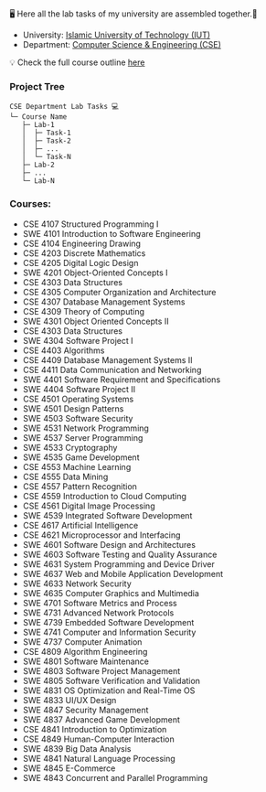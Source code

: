 🖥️ Here all the lab tasks of my university are assembled together.🤩

- University: [Islamic University of Technology (IUT)](https://iutoic-dhaka.edu/)
- Department: [Computer Science & Engineering (CSE)](https://cse.iutoic-dhaka.edu/)

💡 Check the full course outline [here](https://drive.google.com/file/d/1RQ3AmNWm-nVfIRqFZWNOzx4y291dOcxk/view?usp=sharing)

### Project Tree
```
CSE Department Lab Tasks 💻 
└─ Course Name
   ├─ Lab-1
   │  ├─ Task-1
   │  ├─ Task-2
   │  ├─ ...
   │  └─ Task-N
   ├─ Lab-2
   ├─ ...
   └─ Lab-N
```

### Courses:
- CSE 4107 Structured Programming I
- SWE 4101 Introduction to Software Engineering
- CSE 4104 Engineering Drawing
- CSE 4203 Discrete Mathematics
- CSE 4205 Digital Logic Design
- SWE 4201 Object-Oriented Concepts I
- CSE 4303 Data Structures
- CSE 4305 Computer Organization and Architecture
- CSE 4307 Database Management Systems
- CSE 4309 Theory of Computing
- SWE 4301 Object Oriented Concepts II
- CSE 4303 Data Structures
- SWE 4304 Software Project I
- CSE 4403 Algorithms
- CSE 4409 Database Management Systems II
- CSE 4411 Data Communication and Networking
- SWE 4401 Software Requirement and Specifications
- SWE 4404 Software Project II
- CSE 4501 Operating Systems
- SWE 4501 Design Patterns
- SWE 4503 Software Security
- SWE 4531 Network Programming
- SWE 4537 Server Programming
- SWE 4533 Cryptography
- SWE 4535 Game Development
- CSE 4553 Machine Learning
- CSE 4555 Data Mining
- CSE 4557 Pattern Recognition
- CSE 4559 Introduction to Cloud Computing
- CSE 4561 Digital Image Processing
- SWE 4539 Integrated Software Development
- CSE 4617 Artificial Intelligence
- CSE 4621 Microprocessor and Interfacing
- SWE 4601 Software Design and Architectures
- SWE 4603 Software Testing and Quality Assurance
- SWE 4631 System Programming and Device Driver
- SWE 4637 Web and Mobile Application Development
- SWE 4633 Network Security
- SWE 4635 Computer Graphics and Multimedia
- SWE 4701 Software Metrics and Process
- SWE 4731 Advanced Network Protocols
- SWE 4739 Embedded Software Development
- SWE 4741 Computer and Information Security
- SWE 4737 Computer Animation
- CSE 4809 Algorithm Engineering
- SWE 4801 Software Maintenance
- SWE 4803 Software Project Management
- SWE 4805 Software Verification and Validation
- SWE 4831 OS Optimization and Real-Time OS
- SWE 4833 UI/UX Design
- SWE 4847 Security Management
- SWE 4837 Advanced Game Development
- CSE 4841 Introduction to Optimization
- CSE 4849 Human-Computer Interaction
- SWE 4839 Big Data Analysis
- SWE 4841 Natural Language Processing
- SWE 4845 E-Commerce
- SWE 4843 Concurrent and Parallel Programming